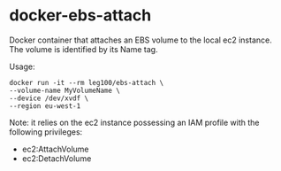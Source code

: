 docker-ebs-attach
==============

Docker container that attaches an EBS volume to the local ec2 instance. The volume is identified by its Name tag.

Usage:

```
docker run -it --rm leg100/ebs-attach \
--volume-name MyVolumeName \
--device /dev/xvdf \
--region eu-west-1
```

Note: it relies on the ec2 instance possessing an IAM profile with the following privileges:

 - ec2:AttachVolume
 - ec2:DetachVolume
